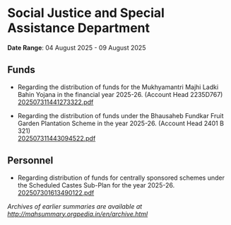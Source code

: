 # Social Justice and Special Assistance Department

**Date Range**: 04 August 2025 - 09 August 2025


## Funds
- Regarding the distribution of funds for the Mukhyamantri Majhi Ladki Bahin Yojana in the financial year 2025-26. (Account Head 2235D767)\
  [202507311441273322.pdf](https://gr.maharashtra.gov.in/Site/Upload/Government%20Resolutions/English/202507311441273322.pdf)

- Regarding the distribution of funds under the Bhausaheb Fundkar Fruit Garden Plantation Scheme in the year 2025-26. (Account Head 2401 B 321)\
  [202507311443094522.pdf](https://gr.maharashtra.gov.in/Site/Upload/Government%20Resolutions/English/202507311443094522.pdf)

## Personnel
- Regarding distribution of funds for centrally sponsored schemes under the Scheduled Castes Sub-Plan for the year 2025-26.\
  [202507301613490122.pdf](https://gr.maharashtra.gov.in/Site/Upload/Government%20Resolutions/English/202507301613490122.pdf)


*Archives of earlier summaries are available at http://mahsummary.orgpedia.in/en/archive.html*